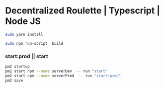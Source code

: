 # Decentralized Roulette | Typescript | Node JS 

```sh
sudo yarn install       

```

```sh
sudo npm run-script  build
```

### start:prod || start 
```sh
pm2 startup
pm2 start npm --name serverDev  -- run "start" 
pm2 start npm --name serverProd  -- run "start:prod" 
pm2 save
``` 

